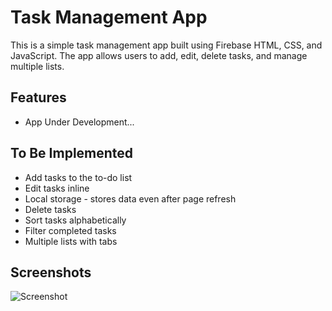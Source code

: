# Task Management App

This is a simple task management app built using Firebase HTML, CSS, and JavaScript. The app allows users to add, edit, delete tasks, and manage multiple lists.

## Features

- App Under Development...

## To Be Implemented
- Add tasks to the to-do list
- Edit tasks inline
- Local storage - stores data even after page refresh
- Delete tasks
- Sort tasks alphabetically
- Filter completed tasks
- Multiple lists with tabs

## Screenshots

![Screenshot](Screenshot.png)
